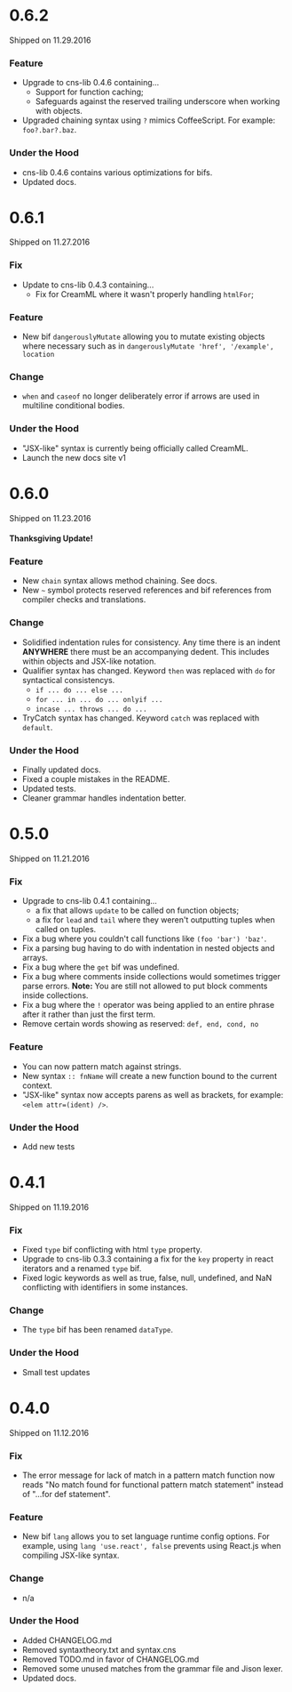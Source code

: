 0.6.2
=====

Shipped on 11.29.2016

### Feature

- Upgrade to cns-lib 0.4.6 containing...
  - Support for function caching;
  - Safeguards against the reserved trailing underscore when working with objects.
- Upgraded chaining syntax using `?` mimics CoffeeScript. For example: `foo?.bar?.baz`.

### Under the Hood

- cns-lib 0.4.6 contains various optimizations for bifs.
- Updated docs.


0.6.1
=====

Shipped on 11.27.2016

### Fix

- Update to cns-lib 0.4.3 containing...
  - Fix for CreamML where it wasn't properly handling `htmlFor`;

### Feature

- New bif `dangerouslyMutate` allowing you to mutate existing objects where necessary such as in `dangerouslyMutate 'href', '/example', location`

### Change

- `when` and `caseof` no longer deliberately error if arrows are used in multiline conditional bodies.

### Under the Hood

- "JSX-like" syntax is currently being officially called CreamML.
- Launch the new docs site v1


0.6.0
=====

Shipped on 11.23.2016

#### Thanksgiving Update!

### Feature

- New `chain` syntax allows method chaining. See docs.
- New `~` symbol protects reserved references and bif references from compiler checks and translations.

### Change

- Solidified indentation rules for consistency. Any time there is an indent **ANYWHERE** there must be an accompanying dedent. This includes within objects and JSX-like notation.
- Qualifier syntax has changed. Keyword `then` was replaced with `do` for syntactical consistencys.
  - `if ... do ... else ...`
  - `for ... in ... do ... onlyif ...`
  - `incase ... throws ... do ...`
- TryCatch syntax has changed. Keyword `catch` was replaced with `default`.

### Under the Hood

- Finally updated docs.
- Fixed a couple mistakes in the README.
- Updated tests.
- Cleaner grammar handles indentation better.


0.5.0
=====

Shipped on 11.21.2016

### Fix

- Upgrade to cns-lib 0.4.1 containing...
  - a fix that allows `update` to be called on function objects;
  - a fix for `lead` and `tail` where they weren't outputting tuples when called on tuples.
- Fix a bug where you couldn't call functions like `(foo 'bar') 'baz'`.
- Fix a parsing bug having to do with indentation in nested objects and arrays.
- Fix a bug where the `get` bif was undefined.
- Fix a bug where comments inside collections would sometimes trigger parse errors. **Note:** You are still not allowed to put block comments inside collections.
- Fix a bug where the `!` operator was being applied to an entire phrase after it rather than just the first term.
- Remove certain words showing as reserved: `def, end, cond, no`

### Feature

- You can now pattern match against strings.
- New syntax `:: fnName` will create a new function bound to the current context.
- "JSX-like" syntax now accepts parens as well as brackets, for example:  `<elem attr=(ident) />`.

### Under the Hood

- Add new tests


0.4.1
=====

Shipped on 11.19.2016

### Fix

- Fixed `type` bif conflicting with html `type` property.
- Upgrade to cns-lib 0.3.3 containing a fix for the `key` property in react iterators and a renamed `type` bif.
- Fixed logic keywords as well as true, false, null, undefined, and NaN conflicting with identifiers in some instances.

### Change

- The `type` bif has been renamed `dataType`.

### Under the Hood

- Small test updates


0.4.0
=====

Shipped on 11.12.2016

### Fix

- The error message for lack of match in a pattern match function now reads "No match found for functional pattern match statement" instead of "...for def statement".

### Feature

- New bif `lang` allows you to set language runtime config options. For example, using `lang 'use.react', false` prevents using React.js when compiling JSX-like syntax.

### Change

- n/a

### Under the Hood

- Added CHANGELOG.md
- Removed syntaxtheory.txt and syntax.cns
- Removed TODO.md in favor of CHANGELOG.md
- Removed some unused matches from the grammar file and Jison lexer.
- Updated docs.

